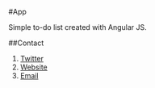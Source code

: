 #App

Simple to-do list created with Angular JS.

##Contact

1. [Twitter](http://twitter.com/awbelton)
1. [Website](http://awbelton.com/)
1. [Email](mailto:awbelton@gmail.com)

